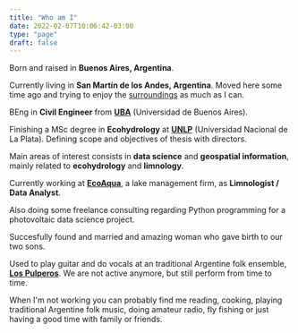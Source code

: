 ```yaml
---
title: "Who am I"
date: 2022-02-07T10:06:42-03:00
type: "page"
draft: false
---
```


Born and raised in **Buenos Aires, Argentina**. 

Currently living in **San Martín de los Andes, Argentina**. Moved here some time ago and trying to enjoy the [surroundings][SMAndes] as much as I can.

BEng in **Civil Engineer** from [**UBA**][UBA] (Universidad de Buenos Aires).

Finishing a MSc degree in **Ecohydrology** at [**UNLP**][UNLP] (Universidad Nacional de La Plata). Defining scope and objectives of thesis with directors.

Main areas of interest consists in **data science** and **geospatial information**, mainly related to **ecohydrology** and **limnology**.

Currently working at [**EcoAqua**][ECOAQUA], a lake management firm, as **Limnologist / Data Analyst**.

Also doing some freelance consulting regarding Python programming for a photovoltaic data science project.

Succesfully found and married and amazing woman who gave birth to our two sons.

Used to play guitar and do vocals at an traditional Argentine folk ensemble, [**Los Pulperos**][SPOTIFY]. We are not active anymore, but still perform from time to time.

When I'm not working you can probably find me reading, cooking, playing traditional Argentine folk music, doing amateur radio, fly fishing or just having a good time with family or friends.


[UBA]: http://www.fi.uba.ar/
[UNLP]: https://unlp.edu.ar/
[ECOAQUA]: https://www.ecoaqua.com.ar
[SPOTIFY]: https://open.spotify.com/artist/3F3p5QYtREwN6bnOfRm4Fz?si=mqwcNBhWTjubZSkzCCQllQ
[SMAndes]: /files/smandes.jpg 
